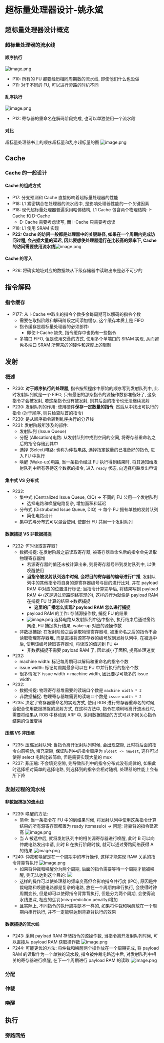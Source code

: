 # 超标量处理器设计-姚永斌
## 超标量处理器设计概览
### 超标量处理器的流水线
#### 顺序执行
![image.png](https://jiunian-pic-1310185536.cos.ap-nanjing.myqcloud.com/picgo20240418194107.png)
- P10: 所有的 FU 都要经历相同周期数的流水线, 即使他们什么也没做
- P11: 对于不同的 FU, 可以进行旁路的时机不同

#### 乱序执行
![image.png](https://jiunian-pic-1310185536.cos.ap-nanjing.myqcloud.com/picgo20240418194319.png)
- P12: 寄存器的重命名在解码阶段完成, 也可以单独使用一个流水段

#### 对比
超标量处理器书上的顺序超标量和乱序超标量的图 ![image.png](https://jiunian-pic-1310185536.cos.ap-nanjing.myqcloud.com/picgo20240420112411.png)


## Cache
### Cache 的一般设计
#### Cache 的组成方式
- P17: 分支预测和 Cache 直接影响着超标量处理器的性能
- P18: L1 紧密耦合在处理器的流水线中, 是影响处理器性能的一个关键因素
- P18: 现代超标量处理器普遍采用哈佛结构, L1 Cache 包含两个物理结构: I-Cache 和 D-Cache
	- D-Cache 需要考虑读写, 而 I-Cache 只需要考虑读
- P18: L1 使用 SRAM 实现
- **P22: Cache 的访问一般都是处理器中的关键路径, 如果在一个周期内完成访问过程, 会占据大量的延迟, 因此要想使处理器运行在比较高的频率下, Cache 的访问需要使用流水线**![image.png](https://jiunian-pic-1310185536.cos.ap-nanjing.myqcloud.com/picgo20240426124149.png)
#### Cache 的写入
- P26: 将确实地址对应的数据块从下级存储器中读取出来是必不可少的


## 指令解码
### 指令缓存
- P177: 从 I-Cache 中取出的指令个数多余每周期可以解码的指令个数
	- 需要在取指阶段和解码阶段之间添加缓存, 这个缓存本质上是 FIFO
	- 指令缓存是超标量处理器的必须部件: 
		- 即使 I-Cache 缺失, 指令缓存中也仍有一些指令
	- 多端口 FIFO, 但是使用交叠的方式, 使用多个单端口的 SRAM 实现, 从而避免多端口 SRAM 所带来的的硬件和速度上的限制

## 发射
### 概述
- P230: **对于顺序执行的处理器**, 指令按照程序中原始的顺序写到发射队列中, 此时发射队列就是一个 FIFO, 只有最旧的那条指令的源操作数都准备好了, 这条指令才会被发射, 若这条指令没有被发射, 则其后面的指令也无法继续发射
- P230: 发射队列的作用: 使用硬件**保存一定数量的指令**, 然后从中找出可执行的指令 (对于顺序, 则只检查队首的指令)
- P230: 是从顺序指令转到乱序执行的分界线
- P231: 发射阶段所涉及的部件: 
	- 发射队列 (Issue Queue)
	- 分配 (Allocation)电路: 从发射队列中找到空闲的空间, 将寄存器重命名之后的指令存储到其中
	- 选择 (Select)电路: 也称为仲裁电路, 选择指定数量的已准备好的指令, 进入 FU 中执行
	- 唤醒 (Wake-up)电路, 当一条指令经过 FU 执行得到结果时, 将其通知给发射队列中所有等待这个数据的指令, 进入 `ready` 状态, 向选择电路发出申请

#### 集中式 VS 分布式
- P232: 
	- 集中式 (Centralized Issue Queue, CIQ) -> 不同的 FU 公用一个发射队列
		- 选择电路和唤醒电路复杂, 增加面积和延迟
	- 分布式 (Distrubuted Issue Queue, DIQ) -> 每个 FU 拥有单独的发射队列
		- 简化电路设计
	- 集中式与分布式可以混合使用, 使部分 FU 共用一个发射队列

#### 数据捕捉 VS 非数据捕捉
- P232: 何时读取寄存器?
	- 数据捕捉: 在发射阶段之前读取寄存器, 被寄存器重命名后的指令会先读取物理寄存器堆
		- 若源寄存器的值还未被计算出来, 则将寄存器号带到发射队列中, 以供唤醒使用
		- **当指令被发射队列选中时候, 会将目的寄存器的编号进行广播**, 发射队列中的其他指令将自身的源寄存器编号与目的进行比对, 并在 payload RAM 中对应的位置进行标记; 当指令计算完毕后, 将结果写到 payload RAM 中 (这是通过旁路网络实现的), 这样的行为就像是 payload RAM 在捕捉 FU 计算的结果->数据捕捉
			- **这里的广播怎么实现? payload RAM 怎么进行捕捉**
		- payload RAM 的工作: 存储源操作数, 捕捉 FU 的结果
		- ![image.png](https://jiunian-pic-1310185536.cos.ap-nanjing.myqcloud.com/picgo20240520231513.png) 选择电路从发射队列中选中指令, 执行结束后通过旁路网络, FU 捕捉执行结果, wake-up 对应的源操作数
	- 非数据捕捉: 在发射阶段之后读取物理寄存器堆, 被重命名之后的指令不会读取物理寄存器堆, 而是直接将源寄存器的编号放到发射队列中, 在被选中后, 使用该编号读取寄存器堆, 将读取的值送到 FU 中
		- 非数据捕捉不需要 payload RAM 了, 因此减小了面积, 提高处理速度
- P232: 
	- machine width: 标记每周期可以解码和重命名的指令个数
	- issue width: 标记每周期最多可以在 FU 中并行执行的指令个数
	- 很多情况下 issue width < machine width, 因此要尽可能多的 issue width
- P232: 
	- 数据捕捉: 物理寄存器堆需要的读端口个数是 `machine width * 2`
	- 非数据捕捉: 物理寄存器堆需要的读端口个数是 `issue width * 2`
- P235: 决定了寄存器重命名的实现方式, 使用 ROB 进行寄存器重命名的时候, 会配合使用数据捕捉的发射方式, 在这种方法中, 指令在顺利地离开流水线时, 需要将结果从 ROB 中移动到 ARF 中, 采用数据捕捉的方式可以不同关心指令结果的位置变换

#### 压缩 VS 非压缩
- P235: 压缩发射队列: 当指令离开发射队列时候, 会出现空隙, 此时将后面的指令向前移动, 填充空隙, 保证队列中的指令顺序为 `oldest -> newest`, 这样可以使得 select 电路比较简单, 但是需要实现大量的 mux
- P237: 非压缩: 不会填充空隙, 则导致队列中的指令分布式没有规律的, 如果此时选择相对简单的选择电路, 则选择到的指令会相对随机, 处理器的性能上会有所下降

### 发射过程的流水线
#### 非数据捕捉的流水线
- P239: 唤醒的方法:
	- 简单: 当一条指令在 FU 中的到结果时候, 将发射队列中使用这条指令计算结果的所有源寄存器都置为 ready (tomasulo) -> 问题: 背靠背的指令延迟高 ![image.png](https://jiunian-pic-1310185536.cos.ap-nanjing.myqcloud.com/picgo20240521111329.png)
	- 当 A 被选中后, 就将发射队列中的相关源寄存器进行唤醒, 此时 B 可以向仲裁电路发出申请, 此时 B 在执行阶段时候, 就可以通过旁路网络获得 A 的结果 ![image.png](https://jiunian-pic-1310185536.cos.ap-nanjing.myqcloud.com/picgo20240521111654.png)
- P240: 仲裁和唤醒是在一个周期中的串行操作, 这样才能实现 RAW 关系的指令背靠背执行 ![image.png](https://jiunian-pic-1310185536.cos.ap-nanjing.myqcloud.com/picgo20240521112125.png)
	- 如果将仲裁和唤醒分为两个周期, 后面的指令需要等待一个周期才能被唤醒, 则无法达到这个目的: ![]( https://jiunian-pic-1310185536.cos.ap-nanjing.myqcloud.com/picgo20240521112153.png )
	- 这样的操作可以使处理器的频率变高但会影响指令并行度 (IPC), 原因是仲裁电路和唤醒电路都是复杂的电路, 放在一个周期内串行执行, 会使得时钟周期变长, 但是却可以使得指令背靠背执行, 但是分为两个周期, 会使得流水线更深, 相应的惩罚(mis-prediction penalty)增加
	- 且实际上, 不同指令的执行周期是不一样的, 如果将仲裁和唤醒放在一个周期内串行执行, 并不一定能够达到背靠背执行的效果

#### 数据捕捉的流水线
- P243: 采用 payload RAM 存储指令的源操作数, 当指令离开发射队列时候, 可以直接从 payload RAM 获取操作数 ![image.png](https://jiunian-pic-1310185536.cos.ap-nanjing.myqcloud.com/picgo20240521113319.png)
- P244: 可能更优的方法: 将仲裁和唤醒两个操作放在一个周期完成, 将 payload RAM 的读取作为一个单独的流水段, 指令被仲裁电路选中后, 对发射队列中相关的寄存器进行唤醒, 在下一个周期进行 payload RAM 的读取 ![image.png](https://jiunian-pic-1310185536.cos.ap-nanjing.myqcloud.com/picgo20240521113733.png)

### 分配

### 仲裁

### 唤醒


## 执行
### 旁路网络
